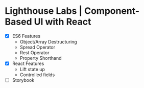 # Lighthouse Labs | Component-Based UI with React

* [X] ES6 Features
  * Object/Array Destructuring
  * Spread Operator
  * Rest Operator
  * Property Shorthand
* [X] React Features
  * Lift state up
  * Controlled fields
* [ ] Storybook
